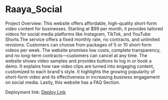 # Raaya_Social
Project Overview:
This website offers affordable, high-quality short-form video content for businesses. Starting at $99 per month, it provides tailored videos for social media platforms like Instagram, TikTok, and YouTube Shorts.The service offers a fixed monthly rate, no contracts, and unlimited revisions.
Customers can choose from packages of 5 or 10 short-form videos per week. The website promises low costs, complete transparency, and no long-term contracts—customers can cancel at any time.
The website shows video samples and provides buttons to log in or book a demo. It explains how raw video clips are turned into engaging content, customized to each brand's style.
It highlights the growing popularity of short-form video and its effectiveness in increasing business engagement on social media. Lastly, this website has a FAQ Section.



Deployment link: [Deploy Link](https://raaya-social-omega.vercel.app)